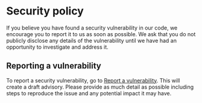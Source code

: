 # Security policy

If you believe you have found a security vulnerability in our code, we encourage you to report it to us as soon as possible.
We ask that you do not publicly disclose any details of the vulnerability until we have had an opportunity to investigate and address it. 

## Reporting a vulnerability

To report a security vulnerability, go to [Report a vulnerability](https://github.com/NethermindEth/zinc/security/advisories/new).
This will create a draft advisory. Please provide as much detail as possible including steps to reproduce the issue and any potential impact it may have.
